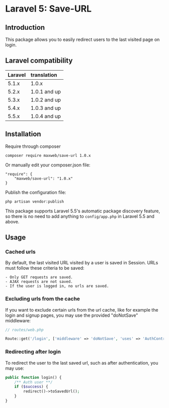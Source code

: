 # Laravel 5: Save-URL

## Introduction

This package allows you to easily redirect users to the last visited page on login.

## Laravel compatibility

 Laravel  | translation
:---------|:----------
 5.1.x    | 1.0.x
 5.2.x    | 1.0.1 and up
 5.3.x    | 1.0.2 and up
 5.4.x    | 1.0.3 and up
 5.5.x    | 1.0.4 and up

## Installation

Require through composer

	composer require maxweb/save-url 1.0.x

Or manually edit your composer.json file:

	"require": {
		"maxweb/save-url": "1.0.x"
	}

Publish the configuration file:

	php artisan vendor:publish

This package supports Laravel 5.5's automatic package discovery feature, so there is no need to add anything to `config/app.php` in Laravel 5.5 and above.

## Usage

### Cached urls
By default, the last visited URL visited by a user is saved in Session. URLs must follow these criteria to be saved:

	- Only GET requests are saved.
	- AJAX requests are not saved.
	- If the user is logged in, no urls are saved.

### Excluding urls from the cache
If you want to exclude certain urls from the url cache, like for example the login and signup pages, you may use the provided "doNotSave" middleware:

```php
// routes/web.php

Route::get('/login', ['middleware' => 'doNotSave', 'uses' => 'AuthController@login']);
```

### Redirecting after login
To redirect the user to the last saved url, such as after authentication, you may use:

```php
public function login() {
	/** Auth user **/
	if ($success) {
		redirect()->toSavedUrl();
	}
}
```
